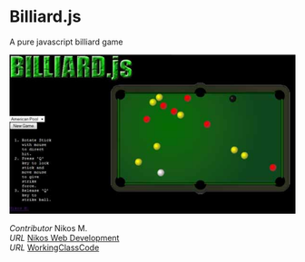 Billiard.js
===========

A pure javascript billiard game


![Billiard.js](/images/billiard.jpg)



*Contributor* Nikos M.  
*URL* [Nikos Web Development](http://nikos-web-development.netai.net/ "Nikos Web Development")  
*URL* [WorkingClassCode](http://workingclasscode.uphero.com/ "Working Class Code")  
